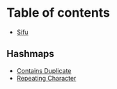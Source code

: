 # Table of contents

* [Sifu](README.md)

## Hashmaps

* [Contains Duplicate](hashmaps/contains-duplicate.md)
* [Repeating Character](hashmaps/repeating-character.md)

